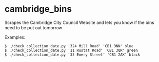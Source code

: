 cambridge_bins
==============

Scrapes the Cambridge City Council Website and lets you know if the bins need to be put out tomorrow

Examples:

    $ ./check_collection_date.py '324 Mill Road' 'CB1 3NN' blue
    $ ./check_collection_date.py '11 Rustat Road' 'CB1 3QR' green
    $ ./check_collection_date.py '33 Emery Street' 'CB1 2AX' black
